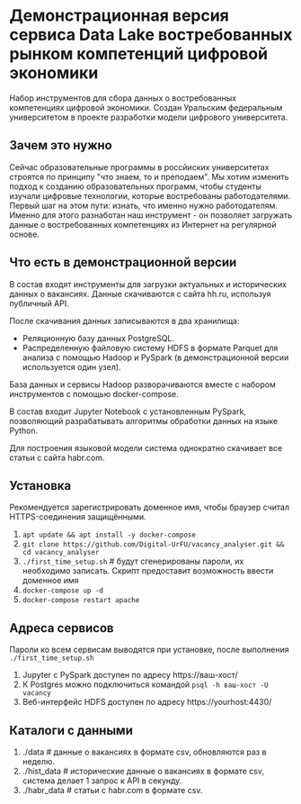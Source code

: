 # Демонстрационная версия сервиса Data Lake востребованных рынком компетенций цифровой экономики

Набор инструментов для сбора данных о востребованных компетенциях цифровой экономики. Создан Уральским федеральным университетом в проекте разработки модели цифрового университета.

## Зачем это нужно

Сейчас образовательные программы в россйиских университетах строятся по принципу "что знаем, то и преподаем". Мы хотим изменить подход к созданию образовательных программ, чтобы студенты изучали цифровые технологии, которые востребованы работодателями. Первый шаг на этом пути: изнать, что именно нужно работодателям. Именно для этого разнаботан наш инструмент - он позволяет загружать данные о востребованных компетенциях из Интернет на регулярной основе.

## Что есть в демонстрационной версии

В состав входят инструменты для загрузки актуальных и исторических данных о вакансиях. Данные скачиваются с сайта hh.ru, используя публичный API.

После скачивания данных записываются в два хранилища:
- Реляционную базу данных PostgreSQL.
- Распределенную файловую систему HDFS в формате Parquet для анализа с помощью Hadoop и PySpark (в демонстрационной версии используется один узел). 

База данных и сервисы Hadoop разворачиваются вместе с набором инструментов с помощью docker-compose.

В состав входит Jupyter Notebook с установленным PySpark, позволяющий разрабатывать алгоритмы обработки данных на языке Python.

Для построения языковой модели система однократно скачивает все статьи с сайта habr.com.

## Установка

Рекомендуется зарегистрировать доменное имя, чтобы браузер считал HTTPS-соединения защищёнными.

1. `apt update && apt install -y docker-compose`
2. `git clone https://github.com/Digital-UrFU/vacancy_analyser.git && cd vacancy_analyser`
3. `./first_time_setup.sh` # будут сгенерированы пароли, их необходимо записать. Скрипт предоставит возможность ввести доменное имя
4. `docker-compose up -d`
5. `docker-compose restart apache`

## Адреса сервисов

Пароли ко всем сервисам выводятся при установке, после выполнения `./first_time_setup.sh`

1. Jupyter с PySpark доступен по адресу https://ваш-хост/
2. К Postgres можно подключиться командой `psql -h ваш-хост -U vacancy`
3. Веб-интерфейс HDFS доступен по адресу https://yourhost:4430/

## Каталоги с данными

1. ./data # данные о вакансиях в формате csv, обновляются раз в неделю.
2. ./hist_data # исторические данные о вакансиях в формате csv, система делает 1 запрос к API в секунду.
3. ./habr_data # статьи с habr.com в формате csv.
